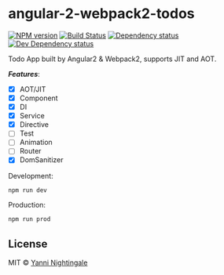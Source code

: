 # angular-2-webpack2-todos 
[![NPM version][npm-image]][npm-url] [![Build Status][travis-image]][travis-url] [![Dependency status][david-dm-image]][david-dm-url] [![Dev Dependency status][david-dm-dev-image]][david-dm-dev-url]

Todo App built by Angular2 & Webpack2, supports JIT and AOT.

***Features***:

 - [x] AOT/JIT
 - [x] Component
 - [x] DI
 - [x] Service
 - [x] Directive
 - [ ] Test
 - [ ] Animation
 - [ ] Router
 - [x] DomSanitizer

Development:

```sh
npm run dev
```

Production:

```sh
npm run prod
```

## License

MIT © [Yanni Nightingale](http://yanni4night.com)

[npm-url]: https://npmjs.org/package/angular2-webpack2-todos
[npm-image]: http://img.shields.io/npm/v/angular2-webpack2-todos.svg
[travis-url]: https://travis-ci.org/yanni4night/angular2-webpack2-todos
[travis-image]: http://img.shields.io/travis/yanni4night/angular2-webpack2-todos.svg
[david-dm-url]:https://david-dm.org/yanni4night/angular2-webpack2-todos
[david-dm-image]:https://david-dm.org/yanni4night/angular2-webpack2-todos.svg
[david-dm-dev-url]:https://david-dm.org/yanni4night/angular2-webpack2-todos#type=dev
[david-dm-dev-image]:https://david-dm.org/yanni4night/angular2-webpack2-todos/dev-status.svg
